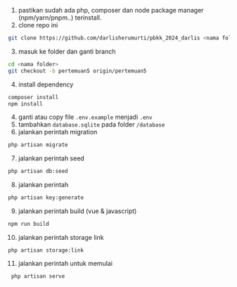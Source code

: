 1. pastikan sudah ada php, composer dan node package manager (npm/yarn/pnpm..) terinstall.
2. clone repo ini

```bash
git clone https://github.com/darlisherumurti/pbkk_2024_darlis <nama folder>
```

3. masuk ke folder dan ganti branch

```bash
cd <nama folder>
git checkout -b pertemuan5 origin/pertemuan5
```

4. install dependency

```bash
composer install
npm install
```

4. ganti atau copy file `.env.example` menjadi `.env`
5. tambahkan `database.sqlite` pada folder `/database`
6. jalankan perintah migration

```bash
php artisan migrate
```

7. jalankan perintah seed

```bash
php artisan db:seed
```

8. jalankan perintah

```bash
php artisan key:generate
```

9. jalankan perintah build (vue & javascript)

```bash
npm run build
```

10. jalankan perintah storage link

```
php artisan storage:link
```

11. jalankan perintah untuk memulai

```bash
 php artisan serve
```
